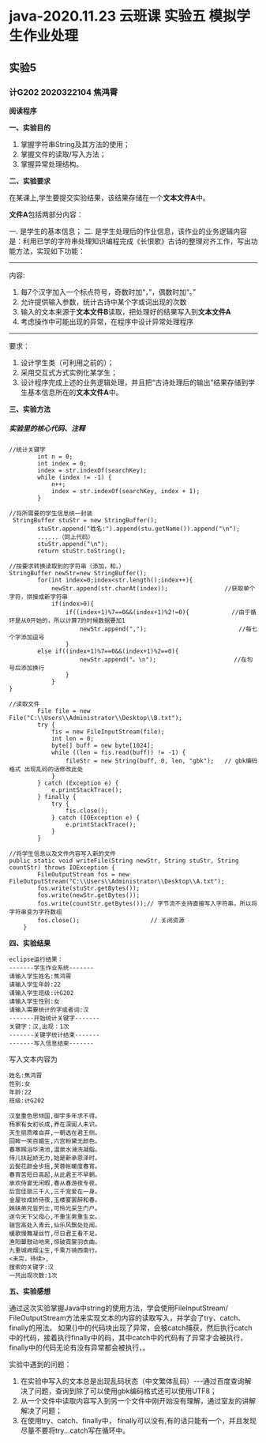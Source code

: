 # java-2020.11.23  云班课  实验五 模拟学生作业处理

## 实验5

### **计G202  2020322104  焦鸿霄**

**阅读程序**

**一、实验目的**

1. 掌握字符串String及其方法的使用；
2. 掌握文件的读取/写入方法；
3. 掌握异常处理结构。

**二、实验要求**

在某课上,学生要提交实验结果，该结果存储在一个**文本文件A**中。

**文件A**包括两部分内容：

一. 是学生的基本信息；
二. 是学生处理后的作业信息，该作业的业务逻辑内容是：利用已学的字符串处理知识编程完成《长恨歌》古诗的整理对齐工作，写出功能方法，实现如下功能：

* * *
内容:

1. 每7个汉字加入一个标点符号，奇数时加“，”，偶数时加“。”
2. 允许提供输入参数，统计古诗中某个字或词出现的次数
3. 输入的文本来源于**文本文件B**读取，把处理好的结果写入到**文本文件A**
4. 考虑操作中可能出现的异常，在程序中设计异常处理程序
* * *
要求：

1. 设计学生类（可利用之前的）；
2. 采用交互式方式实例化某学生；
3. 设计程序完成上述的业务逻辑处理，并且把“古诗处理后的输出”结果存储到学生基本信息所在的**文本文件A**中。

**三、实验方法**

##### 实验里的核心代码、注释


```
//统计关键字
		int n = 0;                     
		int index = 0;                 
		index = str.indexOf(searchKey);
		while (index != -1) {
			n++;
			index = str.indexOf(searchKey, index + 1);
		}
```

```
//将所需要的学生信息统一封装
 StringBuffer stuStr = new StringBuffer();
		stuStr.append("姓名:").append(stu.getName()).append("\n");
		......（同上代码）
		stuStr.append("\n");
		return stuStr.toString();
```

```
//按要求转换读取到的字符串（添加，和。）
StringBuffer newStr=new StringBuffer();
		for(int index=0;index<str.length();index++){
			newStr.append(str.charAt(index));                //获取单个字符，拼接成新字符串
			if(index>0){
				if((index+1)%7==0&&(index+1)%2!=0){            //由于循环是从0开始的，所以计算7的时候数据要加1    
					newStr.append(",");                          //每七个字添加逗号
				}
        else if((index+1)%7==0&&(index+1)%2==0){
					newStr.append("。\n");                      //在句号后添加换行
				}
			}
}
```

```
//读取文件
		File file = new File("C:\\Users\\Administrator\\Desktop\\B.txt");
		try {
			fis = new FileInputStream(file);
			int len = 0;
			byte[] buff = new byte[1024];
			while ((len = fis.read(buff)) != -1) {
				fileStr = new String(buff, 0, len, "gbk");   // gbk编码格式 出现乱码的话修改此处
			}
		} catch (Exception e) {
			e.printStackTrace();
		} finally {
			try {
				fis.close();
			} catch (IOException e) {
				e.printStackTrace();
			}
		}
```
```
//将学生信息以及文件内容写入新的文件
public static void writeFile(String newStr, String stuStr, String countStr) throws IOException {	
		FileOutputStream fos = new FileOutputStream("C:\\Users\\Administrator\\Desktop\\A.txt");
		fos.write(stuStr.getBytes());
		fos.write(newStr.getBytes());
		fos.write(countStr.getBytes());// 字节流不支持直接写入字符串，所以将字符串变为字符数组
		fos.close();                    // 关闭资源
	}
```

**四、实验结果**

```
eclipse运行结果：
-------学生作业系统-------
请输入学生姓名:焦鸿霄
请输入学生年龄:22
请输入学生班级:计G202
请输入学生性别:女
请输入需要统计的字或者词:汉
-------开始统计关键字-------
关键字：汉,出现：1次
-------关键字统计结束-------
-------写入信息结束-------

```
写入文本内容为
```
姓名:焦鸿霄
性别:女
年龄:22
班级:计G202

汉皇重色思倾国,御宇多年求不得。
杨家有女初长成,养在深闺人未识。
天生丽质难自弃,一朝选在君王侧。
回眸一笑百媚生,六宫粉黛无颜色。
春寒赐浴华清池,温泉水滑洗凝脂。
侍儿扶起娇无力,始是新承恩泽时。
云鬓花颜金步摇,芙蓉帐暖度春宵。
春宵苦短日高起,从此君王不早朝。
承欢侍宴无闲暇,春从春游夜专夜。
后宫佳丽三千人,三千宠爱在一身。
金屋妆成娇侍夜,玉楼宴罢醉和春。
姊妹弟兄皆列士,可怜光采生门户。
遂令天下父母心,不重生男重生女。
骊宫高处入青云,仙乐风飘处处闻。
缓歌慢舞凝丝竹,尽日君王看不足。
渔阳鼙鼓动地来,惊破霓裳羽衣曲。
九重城阙烟尘生,千乘万骑西南行。
<未完，待续>,
搜索的关键字:汉
一共出现次数:1次
```

**五、实验感想**

通过这次实验掌握Java中string的使用方法，学会使用FileInputStream/ FileOutputStream方法来实现文本的内容的读取写入，并学会了try、catch、finally的用法。
如果{}中的代码块出现了异常，会被catch捕获，然后执行catch中的代码，接着执行finally中的码，其中catch中的代码有了异常才会被执行，finally中的代码无论有没有异常都会被执行，。

实验中遇到的问题：
1. 在实验中写入的文本总是出现乱码状态（中文繁体乱码）---通过百度查询解决了问题，查询到除了可以使用gbk编码格式还可以使用UTF8；
2. 从一个文件中读取内容写入到另一个文件中刚开始没有理解，通过室友的讲解解决了问题；
3. 在使用try、catch、finally中， finally可以没有,有的话只能有一个，并且发现尽量不要将try...catch写在循环中。
